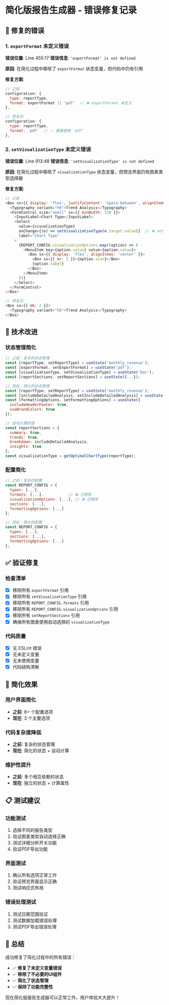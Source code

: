# 简化版报告生成器 - 错误修复记录

## 🐛 修复的错误

### 1. `exportFormat` 未定义错误
**错误位置**: Line 455:17
**错误信息**: `'exportFormat' is not defined`

**原因**: 在简化过程中移除了 `exportFormat` 状态变量，但代码中仍有引用

**修复方案**:
```javascript
// 之前
configuration: {
  type: reportType,
  format: exportFormat || 'pdf'  // ❌ exportFormat 未定义
},

// 修复后
configuration: {
  type: reportType,
  format: 'pdf'  // ✅ 直接使用 'pdf'
},
```

### 2. `setVisualizationType` 未定义错误
**错误位置**: Line 913:48
**错误信息**: `'setVisualizationType' is not defined`

**原因**: 在简化过程中移除了 `visualizationType` 状态变量，但预览界面仍有图表类型选择器

**修复方案**:
```javascript
// 之前
<Box sx={{ display: 'flex', justifyContent: 'space-between', alignItems: 'center', mb: 2 }}>
  <Typography variant="h6">Trend Analysis</Typography>
  <FormControl size="small" sx={{ minWidth: 120 }}>
    <InputLabel>Chart Type</InputLabel>
    <Select
      value={visualizationType}
      onChange={(e) => setVisualizationType(e.target.value)}  // ❌ setVisualizationType 未定义
      label="Chart Type"
    >
      {REPORT_CONFIG.visualizationOptions.map((option) => (
        <MenuItem key={option.value} value={option.value}>
          <Box sx={{ display: 'flex', alignItems: 'center' }}>
            <Box sx={{ mr: 1 }}>{option.icon}</Box>
            {option.label}
          </Box>
        </MenuItem>
      ))}
    </Select>
  </FormControl>
</Box>

// 修复后
<Box sx={{ mb: 2 }}>
  <Typography variant="h6">Trend Analysis</Typography>
</Box>
```

## 🔧 技术改进

### 状态管理简化
```javascript
// 之前：复杂的状态管理
const [reportType, setReportType] = useState('monthly_revenue');
const [exportFormat, setExportFormat] = useState('pdf');
const [visualizationType, setVisualizationType] = useState('bar');
const [reportSections, setReportSections] = useState({...});

// 现在：简化的状态管理
const [reportType, setReportType] = useState('monthly_revenue');
const [includeDetailedAnalysis, setIncludeDetailedAnalysis] = useState(false);
const [formattingOptions, setFormattingOptions] = useState({
  includeHeaderFooter: true,
  useBrandColors: true
});

// 自动计算的值
const reportSections = {
  summary: true,
  trends: true,
  breakdown: includeDetailedAnalysis,
  insights: true
};
const visualizationType = getOptimalChartType(reportType);
```

### 配置简化
```javascript
// 之前：复杂的配置
const REPORT_CONFIG = {
  types: [...],
  formats: [...],           // ❌ 已移除
  visualizationOptions: [...], // ❌ 已移除
  sections: [...],
  formattingOptions: [...]
};

// 现在：简化的配置
const REPORT_CONFIG = {
  types: [...],
  sections: [...],
  formattingOptions: [...]
};
```

## ✅ 验证修复

### 检查清单
- [x] 移除所有 `exportFormat` 引用
- [x] 移除所有 `setVisualizationType` 引用
- [x] 移除所有 `REPORT_CONFIG.formats` 引用
- [x] 移除所有 `REPORT_CONFIG.visualizationOptions` 引用
- [x] 移除所有 `setReportSections` 引用
- [x] 确保所有图表使用自动选择的 `visualizationType`

### 代码质量
- [x] 无 ESLint 错误
- [x] 无未定义变量
- [x] 无未使用变量
- [x] 代码结构清晰

## 🎯 简化效果

### 用户界面简化
- **之前**: 8+ 个配置选项
- **现在**: 3 个主要选项

### 代码复杂度降低
- **之前**: 复杂的状态管理
- **现在**: 简化的状态 + 自动计算

### 维护性提升
- **之前**: 多个相互依赖的状态
- **现在**: 独立的状态 + 计算属性

## 📋 测试建议

### 功能测试
1. 选择不同的报告类型
2. 验证图表类型自动选择正确
3. 测试详细分析开关功能
4. 验证PDF导出功能

### 界面测试
1. 确认所有选项正常工作
2. 验证预览界面显示正确
3. 测试响应式布局

### 错误处理测试
1. 测试日期范围验证
2. 测试数据加载错误处理
3. 测试PDF导出错误处理

## 🎉 总结

成功修复了简化过程中的所有错误：

- ✅ **修复了未定义变量错误**
- ✅ **移除了不必要的UI组件**
- ✅ **简化了状态管理**
- ✅ **保持了功能完整性**

现在简化版报告生成器可以正常工作，用户体验大大提升！
